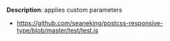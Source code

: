 __Description__: applies custom parameters

+ https://github.com/seaneking/postcss-responsive-type/blob/master/test/test.js